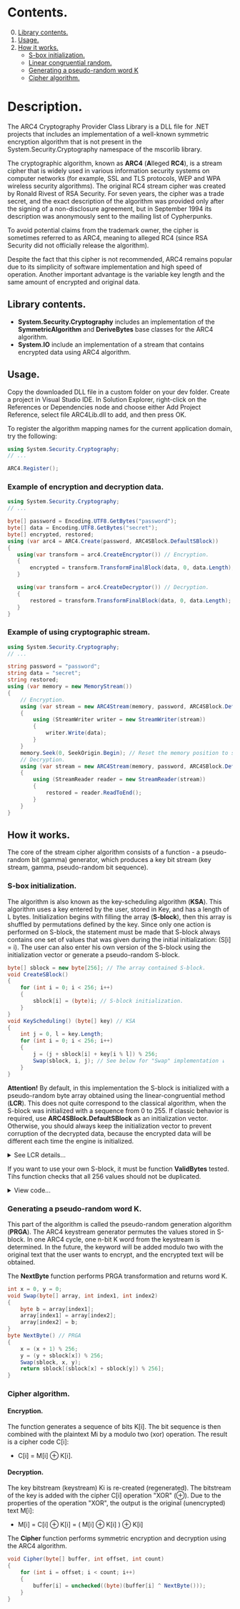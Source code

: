 # Contents.
0. [Library contents.](#library-contents)
1. [Usage.](#usage)
2. [How it works.](#how-it-works)
    - [S-box initialization.](#s-box-initialization)
    - [Linear congruential random.](#linear-congruential-random)
    - [Generating a pseudo-random word K](#generating-a-pseudo-random-word-K)
    - [Cipher algorithm.](#cipher-algorithm)

# Description.  
The ARC4 Cryptography Provider Class Library is a DLL file for .NET projects that includes an implementation of a well-known symmetric encryption algorithm that is not present in the System.Security.Cryptography namespace of the mscorlib library.

The cryptographic algorithm, known as **ARC4** (**A**lleged **RC4**), is a stream cipher that is widely used in various information security systems on computer networks (for example, SSL and TLS protocols, WEP and WPA wireless security algorithms).
The original RC4 stream cipher was created by Ronald Rivest of RSA Security. For seven years, the cipher was a trade secret, and the exact description of the algorithm was provided only after the signing of a non-disclosure agreement, but in September 1994 its description was anonymously sent to the mailing list of Cypherpunks.

To avoid potential claims from the trademark owner, the cipher is sometimes referred to as ARC4, meaning to alleged RC4 (since RSA Security did not officially release the algorithm).

Despite the fact that this cipher is not recommended, ARC4 remains popular due to its simplicity of software implementation and high speed of operation. Another important advantage is the variable key length and the same amount of encrypted and original data. 

## Library contents.  

- **System.Security.Cryptography** includes an implementation of the **SymmetricAlgorithm** and **DeriveBytes** base classes for the ARC4 algorithm.
- **System.IO** include an implementation of a stream that contains encrypted data using ARC4 algorithm.

## Usage.  

Copy the downloaded DLL file in a custom folder on your dev folder. Create a project in Visual Studio IDE. In Solution Explorer, right-click on the References or Dependencies node and choose either Add Project Reference, select file ARC4Lib.dll to add, and then press OK.  

To register the algorithm mapping names for the current application domain, try the following:  

```csharp
using System.Security.Cryptography;
// ...

ARC4.Register();
```

### Example of encryption and decryption data.  

 ```csharp
using System.Security.Cryptography;
// ...

byte[] password = Encoding.UTF8.GetBytes("password");
byte[] data = Encoding.UTF8.GetBytes("secret");
byte[] encrypted, restored;
using (var arc4 = ARC4.Create(password, ARC4SBlock.DefaultSBlock))
{
    using(var transform = arc4.CreateEncryptor()) // Encryption.
    {
        encrypted = transform.TransformFinalBlock(data, 0, data.Length);
    }

    using(var transform = arc4.CreateDecryptor()) // Decryption.
    {
        restored = transform.TransformFinalBlock(data, 0, data.Length);
    }
}
```

### Example of using cryptographic stream.  

```csharp
using System.Security.Cryptography;
// ...

string password = "password";
string data = "secret";
string restored;
using (var memory = new MemoryStream())
{ 
    // Encryption.
    using (var stream = new ARC4Stream(memory, password, ARC4SBlock.DefaultSBlock))
    { 
        using (StreamWriter writer = new StreamWriter(stream))
        {
            writer.Write(data);
        }
    }
    memory.Seek(0, SeekOrigin.Begin); // Reset the memory position to start.
    // Decryption.
    using (var stream = new ARC4Stream(memory, password, ARC4SBlock.DefaultSBlock))
    {
        using (StreamReader reader = new StreamReader(stream))
        {
            restored = reader.ReadToEnd();
        }
    }
}
```

## How it works.  

The core of the stream cipher algorithm consists of a function - a pseudo-random bit (gamma) generator, which produces a key bit stream (key stream, gamma, pseudo-random bit sequence). 

### S-box initialization.  

The algorithm is also known as the key-scheduling algorithm (**KSA**). This algorithm uses a key entered by the user, stored in Key, and has a length of L bytes. Initialization begins with filling the array (**S-block**), then this array is shuffled by permutations defined by the key. Since only one action is performed on S-block, the statement must be made that S-block always contains one set of values that was given during the initial initialization: (S[i] = i). The user can also enter his own version of the S-block using the initialization vector or generate a pseudo-random S-block.  

```csharp
byte[] sblock = new byte[256]; // The array contained S-block.
void CreateSBlock()
{
    for (int i = 0; i < 256; i++)
    {
        sblock[i] = (byte)i; // S-block initialization.
    }
}
void KeyScheduling() (byte[] key) // KSA
{
    int j = 0, l = key.Length;
    for (int i = 0; i < 256; i++)
    {
        j = (j + sblock[i] + key[i % l]) % 256;
        Swap(sblock, i, j); // See below for "Swap" implementation ↓
    }
}
```

**Attention!** By default, in this implementation the S-block is initialized with a pseudo-random byte array obtained using the linear-congruential method (**LCR**). This does not quite correspond to the classical algorithm, when the S-block was initialized with a sequence from 0 to 255. If classic behavior is required, use **ARC4SBlock.DefaultSBlock** as an initialization vector. Otherwise, you should always keep the initialization vector to prevent corruption of the decrypted data, because the encrypted data will be different each time the engine is initialized.

<details>
<summary>See LCR details...</summary>

### Linear congruential random.
    
The essence of LCR method is to calculate a sequence of random numbers X[i], setting  

X[i+1] = (A • X[i] + C) MOD M, where:

- **M** is the modulus, (a natural number M ≥ 2 relative to which it calculates the remainder of the division);
- **A** is the factor (0 ≤ A < M);
- **C** is the increment (0 ≤ C < M);
- **X[0]** is the initial value 0 ≤ X[0] < M;
- index **i** changes sequentially within 0 ≤ i < M.

Thus, LCR creates a sequence of M non-duplicate pseudo-random values only when:  

- the numbers **С** and **M** are coprime;
- **B** = A - 1 multiple of **P** for every prime **P** that divides **M**;
- **B** is a multiple of 4 if **M** is a multiple of 4.

For optimization in our case it is precalculated that:  

- X[i+1] = R ⊕ (A • X[i] + C) MOD M
- X[i] ∈ (0, 256),
- X[0] is random start value,
- M = 256,
- R ∈ (0, 256) is random constant for best randomization,
- A ∈ (9, 249) and A - 1 can be devided by 4,
- C ∈ (5, 251) and C is a prime number.  

The upper bound for the number of distinct S-blocks that can be obtained using the folowing method is about 200 million values.    

```csharp
byte[] _A = // An array of all values that A.
{
    0x09, 0x0D, 0x11, 0x15, 0x19, 0x1D, 0x21, 0x25,
    0x29, 0x2D, 0x31, 0x35, 0x39, 0x3D, 0x41, 0x45,
    0x49, 0x4D, 0x51, 0x55, 0x59, 0x5D, 0x61, 0x65,
    0x69, 0x6D, 0x71, 0x75, 0x79, 0x7D, 0x81, 0x85,
    0x89, 0x8D, 0x91, 0x95, 0x99, 0x9D, 0xA1, 0xA5,
    0xA9, 0xAD, 0xB1, 0xB5, 0xB9, 0xBD, 0xC1, 0xC5,
    0xC9, 0xCD, 0xD1, 0xD5, 0xD9, 0xDD, 0xE1, 0xE5,
    0xE9, 0xED, 0xF1, 0xF5, 0xF9
};
byte[] _C = // An array of all values that C.
{
    0x05, 0x07, 0x0B, 0x0D, 0x11, 0x13, 0x17, 0x1D,
    0x1F, 0x25, 0x29, 0x2B, 0x2F, 0x35, 0x3B, 0x3D,
    0x43, 0x47, 0x49, 0x4F, 0x53, 0x59, 0x61, 0x65,
    0x67, 0x6B, 0x6D, 0x71, 0x7F, 0x83, 0x89, 0x8B,
    0x95, 0x97, 0x9D, 0xA3, 0xA7, 0xAD, 0xB3, 0xB5,
    0xBF, 0xC1, 0xC5, 0xC7, 0xD3, 0xDF, 0xE3, 0xE5,
    0xE9, 0xEF, 0xF1, 0xFB
};
void CreateRandomSBlock()
{
    using (RNGCryptoServiceProvider rng = new RNGCryptoServiceProvider())
    {
        byte[] random = new byte[4];
        rng.GetBytes(random);
        int r = random[0];
        int x = random[1];
        int a = _A[random[2] % _A.Length];
        int c = _C[random[3] % _C.Length];
        int m = 256;
        for (int i = 0; i < m; i++)
        {
            sblock[i] = (byte) (r ^ (x = (a * x + c) % m));
        }
    }
}
```

</details>
                              
If you want to use your own S-block, it must be function **ValidBytes** tested.  
Tihs function checks that all 256 values should not be duplicated.  

<details>
<summary>View code...</summary>

```csharp
bool ValidBytes(byte[] bytes)
{
    if (bytes == null || bytes.Length != 256)
    {
        return false;
    }
    for (int i = 0; i < 256; i++)
    {
        for (int j = i + 1; j < 256; j++)
        {
            if (bytes[i] == bytes[j])
            {
                return false;
            }
        }
    }
    return true;
}
```

</details>

### Generating a pseudo-random word K.  
This part of the algorithm is called the pseudo-random generation algorithm (**PRGA**). The ARC4 keystream generator permutes the values stored in S-block. In one ARC4 cycle, one n-bit K word from the keystream is determined. In the future, the keyword will be added modulo two with the original text that the user wants to encrypt, and the encrypted text will be obtained.  

The **NextByte** function performs PRGA transformation and returns word K.  

```csharp
int x = 0, y = 0;
void Swap(byte[] array, int index1, int index2)
{
    byte b = array[index1];
    array[index1] = array[index2];
    array[index2] = b;
}
byte NextByte() // PRGA
{
    x = (x + 1) % 256;
    y = (y + sblock[x]) % 256;
    Swap(sblock, x, y);
    return sblock[(sblock[x] + sblock[y]) % 256];
}
```

### Cipher algorithm.  

#### Encryption.  

The function generates a sequence of bits K[i].
The bit sequence is then combined with the plaintext Mi by a modulo two (xor) operation. The result is a cipher code C[i]:  

- C[i] = M[i] ⊕ K[i].

#### Decryption.  

The key bitstream (keystream) Ki is re-created (regenerated).
The bitstream of the key is added with the cipher C[i] operation "XOR" (⊕). Due to the properties of the operation "XOR", the output is the original (unencrypted) text M[i]:  

- M[i] = C[i] ⊕ K[i] = ( M[i] ⊕ K[i] ) ⊕ K[i]  

The **Cipher** function performs symmetric encryption and decryption using the ARC4 algorithm.  

```csharp
void Cipher(byte[] buffer, int offset, int count)
{
    for (int i = offset; i < count; i++)
    {
        buffer[i] = unchecked((byte)(buffer[i] ^ NextByte()));
    }
}
```
